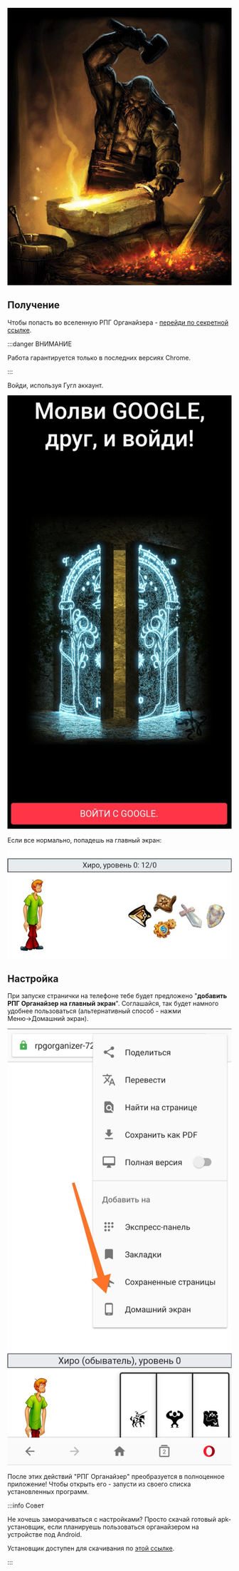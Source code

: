 ![Картинки по запросу "гном кузнец"](../static/img/gnome_draft.jpg)

## Получение

Чтобы попасть во вселенную РПГ Органайзера - [перейди по секретной ссылке](https://rpgorganizer-72d0b.firebaseapp.com/). 

:::danger ВНИМАНИЕ

Работа гарантируется только в последних версиях Chrome.

:::

Войди, используя Гугл аккаунт.

![](../static/img/логин.jpg)

Если все нормально, попадешь на главный экран:

![](../static/img/ГлавноеОкно.jpg)

## Настройка

При запуске странички на телефоне тебе будет предложено "**добавить РПГ Органайзер на главный экран**". Соглашайся, так будет намного удобнее пользоваться (альтернативный способ - нажми Меню→Домашний экран).

![](../static/img/добавитьПриложениеАндроид.jpg)

После этих действий "РПГ Органайзер" преобразуется в полноценное приложение! Чтобы открыть его - запусти из своего списка установленных программ.

:::info Совет

Не хочешь заморачиваться с настройками? Просто скачай готовый apk-установщик, если планируешь пользоваться органайзером на устройстве под Android.

Установщик доступен для скачивания по [этой ссылке](https://drive.google.com/file/d/1BUyBA1qvrd_jLdfq0jZMGbRtEn7iYFnU/view?usp=sharing).

:::